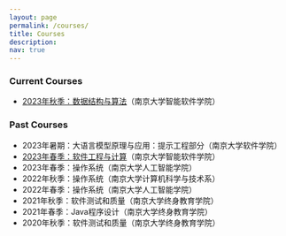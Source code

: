 ```yaml
---
layout: page
permalink: /courses/
title: Courses
description: 
nav: true
---
```


### Current Courses
- [2023年秋季：数据结构与算法](/courses/2024Fall-DS)（南京大学智能软件学院）

### Past Courses
- 2023年暑期：大语言模型原理与应用：提示工程部分（南京大学软件学院）
- [2023年春季：软件工程与计算](/courses/2023Spring-SE1)（南京大学智能软件学院）
- 2023年春季：操作系统（南京大学人工智能学院）
- 2022年秋季：操作系统（南京大学计算机科学与技术系）
- 2022年春季：操作系统（南京大学人工智能学院）
- 2021年秋季：软件测试和质量（南京大学终身教育学院）
- 2021年春季：Java程序设计（南京大学终身教育学院）
- 2020年秋季：软件测试和质量（南京大学终身教育学院）
